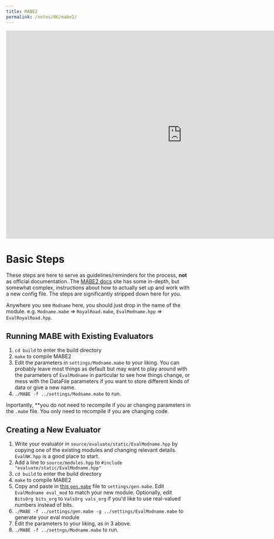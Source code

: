 ```yaml
---
title: MABE2
permalink: /notes/06/mabe2/
---
```


<iframe src="https://docs.google.com/presentation/d/e/2PACX-1vQNRh-HWDWdWVeBPoFEma5rbhAAbNPwOf1vtIP68o3CJSdXMQ0xHjz7Bw5-xV1Ll63WbhSscyiwn7NA/embed?start=false&loop=false&delayms=3000" frameborder="0" width="960" height="569" allowfullscreen="true" mozallowfullscreen="true" webkitallowfullscreen="true"></iframe>

# Basic Steps

These steps are here to serve as guidelines/reminders for the process, **not** as official documentation. The [MABE2 docs](https://mabe2.readthedocs.io/en/latest/first_steps/01_quickstart.html) site has some in-depth, but somewhat complex, instructions about how to actually set up and work with a new config file. The steps are significantly stripped down here for you. 

Anywhere you see `Modname` here, you should just drop in the name of the module. e.g. `Modname.mabe` => `RoyalRoad.mabe`, `EvalModname.hpp` => `EvalRoyalRoad.hpp`.

## Running MABE with Existing Evaluators

1. `cd build` to enter the build directory
2. `make` to compile MABE2
3. Edit the parameters in `settings/Modname.mabe` to your liking. You can probably leave most things as default but may want to play around with the parameters of `EvalModname` in particular to see how things change, or mess with the DataFile parameters if you want to store different kinds of data or give a new name. 
4. `./MABE -f ../settings/Modname.mabe` to run. 

Inportantly, **you do not need to recompile if you ar changing parameters in the `.mabe` file. You only need to recompile if you are changing code. 

## Creating a New Evaluator

1. Write your evaluator in `source/evaluate/static/EvalModname.hpp` by copying one of the existing modules and changing relevant details. `EvalNK.hpp` is a good place to start. 
2. Add a line to `source/modules.hpp`  to `#include "evaluate/static/EvalModname.hpp"`
3. `cd build` to enter the build directory
4. `make` to compile MABE2
5. Copy and paste in [this `gen.mabe`](https://github.com/alackles/CMSC-500-ST-23/tree/main/code/07) file to `settings/gen.mabe`. Edit `EvalModname eval_mod` to match your new module. Optionally, edit `BitsOrg bits_org` to `ValsOrg vals_org` if you'd like to use real-valued numbers instead of bits. 
6. `./MABE -f ../settings/gen.mabe -g ../settings/EvalModname.mabe` to generate your eval module
7. Edit the parameters to your liking, as in 3 above.
8. `./MABE -f ../settngs/Modname.mabe` to run.